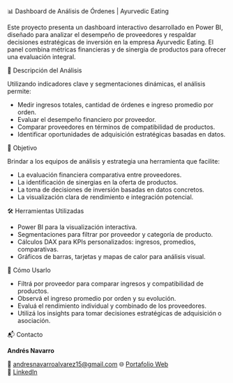 📊 Dashboard de Análisis de Órdenes | Ayurvedic Eating

Este proyecto presenta un dashboard interactivo desarrollado en Power BI, diseñado para analizar el desempeño de proveedores y respaldar decisiones estratégicas de inversión en la empresa Ayurvedic Eating. El panel combina métricas financieras y de sinergia de productos para ofrecer una evaluación integral.


🧠 Descripción del Análisis

Utilizando indicadores clave y segmentaciones dinámicas, el análisis permite:

- Medir ingresos totales, cantidad de órdenes e ingreso promedio por orden.
- Evaluar el desempeño financiero por proveedor.
- Comparar proveedores en términos de compatibilidad de productos.
- Identificar oportunidades de adquisición estratégicas basadas en datos.


🎯 Objetivo

Brindar a los equipos de análisis y estrategia una herramienta que facilite:

- La evaluación financiera comparativa entre proveedores.
- La identificación de sinergias en la oferta de productos.
- La toma de decisiones de inversión basadas en datos concretos.
- La visualización clara de rendimiento e integración potencial.


🛠️ Herramientas Utilizadas

- Power BI para la visualización interactiva.
- Segmentaciones para filtrar por proveedor y categoría de producto.
- Cálculos DAX para KPIs personalizados: ingresos, promedios, comparativas.
- Gráficos de barras, tarjetas y mapas de calor para análisis visual.


🚀 Cómo Usarlo

- Filtrá por proveedor para comparar ingresos y compatibilidad de productos.
- Observá el ingreso promedio por orden y su evolución.
- Evaluá el rendimiento individual y combinado de los proveedores.
- Utilizá los insights para tomar decisiones estratégicas de adquisición o asociación.


📬 Contacto

**Andrés Navarro**  

📧 andresnavarroalvarez15@gmail.com
🌐 [Portafolio Web](https://andres-navarro-portfolio.netlify.app)  
🔗 [LinkedIn](https://www.linkedin.com/in/andr%C3%A9s-navarro77/)
